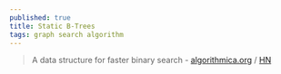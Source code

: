 ```yaml
---
published: true
title: Static B-Trees
tags: graph search algorithm
---
```

> A data structure for faster binary search - [algorithmica.org](https://en.algorithmica.org/hpc/data-structures/s-tree/) / [HN](https://news.ycombinator.com/item?id=30376140)

